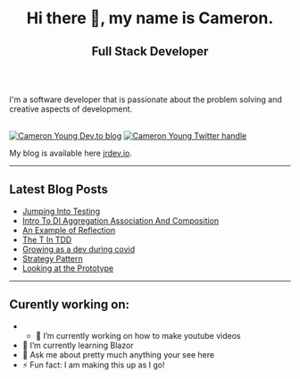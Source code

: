 <!--
**KamRon-67/KamRon-67** is a ✨ _special_ ✨ repository because its `README.md` (this file) appears on your GitHub profile.
-->

<h1 align="center">Hi there 👋, my name is Cameron.</h1>
<h2 align="center">Full Stack Developer</h2><br />
<div>
</div>

<br />I'm a software developer that is passionate about the problem solving and creative aspects of development. 

<br />[<img alt="Cameron Young Dev.to blog" src="https://img.shields.io/badge/Cameron Young-0A0A0A?style=for-the-badge&logo=dev.to&logoColor=white" >](https://dev.to/sigfualt)
[<img alt="Cameron Young Twitter handle" src="https://img.shields.io/badge/sigfualt%20-%231DA1F2.svg?&style=for-the-badge&logo=Twitter&logoColor=white" >](https://twitter.com/sigfualt)

My blog is available here [jrdev.io](https://jrdev.io/).

---
## Latest Blog Posts

* [Jumping Into Testing](https://jrdev.io/posts/Jumping-Into-Testing/)
* [Intro To DI Aggregation Association And Composition](https://jrdev.io/posts/Intro-To-DI-Aggregation-Association-And-Composition/)
* [An Example of Reflection](https://jrdev.io/archive/2021/04/17/Reflection/)
* [The T In TDD](https://jrdev.io/archive/2021/03/11/The-T-In-TDD/)
* [Growing as a dev during covid](https://jrdev.io/archive/2021/01/15/Growing-as-a-dev-during-covid/)
* [Strategy Pattern](https://jrdev.io/archive/2021/02/02/strategy-pattern/)
* [Looking at the Prototype](https://jrdev.io/archive/2020/12/07/JavaScript-Prototype/)
---

## Curently working on:
- - 🔭 I’m currently working on how to make youtube videos
- 🌱 I’m currently learning Blazor
- 💬 Ask me about pretty much anything your see here 
- ⚡ Fun fact: I am making this up as I go!
